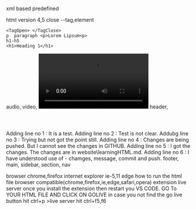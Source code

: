 xml based predefined

html version 4,5
close
--tag,element
<tag> <element>

    <TagOpen> </TagClose>
    p  paragraph <p>Lorem Lipsum<p>
    h1-h5
    <h1>Heading 1</h1>

audio, <audio src="filepath"></audio>
video, <video src="filepath"></video>
header,<header></header>
Adding line no 1 : It is a test.
Adding line no 2 : Test is not clear.
Addubg line no 3 : Trying but not got the point still.
Adding line no 4 : Changes are being pushed. But I cannot see the changes in GITHUB.
Adding line no 5 : I got the changes. The changes are in website\learningHTML.md.
Adding line no 6 : I have understood use of - chamges, message, commit and push.
footer,
main,
sidebar,
section,
nav

browser
chrome,firefox
internet explorer
ie-5,11
edge
how to run the html file
browser compatible(chrome,firefox,ie,edge,safari,opera)
extension
live server once you install the extension then restart you VS CODE.
GO To YOUR HTML FILE AND CLICK ON GOLIVE
in case you not find the go live button hit ctrl+p >live server
hit ctrl+f5,f6
